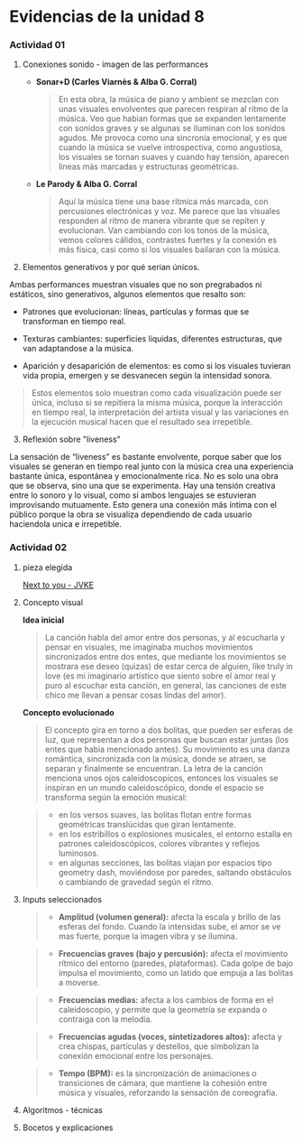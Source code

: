 # Evidencias de la unidad 8

### Actividad 01

1. Conexiones sonido - imagen de las performances
    
    * **Sonar+D (Carles Viarnès & Alba G. Corral)**
    
      > En esta obra, la música de piano y ambient se mezclan con unas visuales envolventes que parecen respiran al ritmo de la música. Veo que habian formas que se expanden lentamente con sonidos graves y se algunas se iluminan con los sonidos agudos. Me provoca como una sincronía emocional, y es que cuando la música se vuelve introspectiva, como angustiosa, los visuales se tornan suaves y cuando hay tensión, aparecen líneas más marcadas y estructuras geométricas.

    * **Le Parody & Alba G. Corral**

      > Aquí la música tiene una base rítmica más marcada, con percusiones electrónicas y voz. Me parece que las visuales responden al ritmo de manera vibrante que se repiten y evolucionan. Van cambiando con los tonos de la música, vemos colores cálidos, contrastes fuertes y la conexión es más física, casi como si los visuales bailaran con la música.
      
2. Elementos generativos y por qué serian únicos.

Ambas performances muestran visuales que no son pregrabados ni estáticos, sino generativos, algunos elementos que resalto son:

   * Patrones que evolucionan: líneas, partículas y formas que se transforman en tiempo real.
     
  * Texturas cambiantes: superficies líquidas, diferentes estructuras, que van adaptandose a la música.
    
   * Aparición y desaparición de elementos: es como si los visuales tuvieran vida propia, emergen y se desvanecen según la intensidad sonora.
    
  > Estos elementos solo muestran como cada visualización puede ser única, incluso si se repitiera la misma música, porque la interacción en tiempo real, la interpretación del artista visual y las variaciones en la ejecución musical hacen que el resultado sea irrepetible.

3. Reflexión sobre "liveness"

La sensación de “liveness” es bastante envolvente, porque saber que los visuales se generan en tiempo real junto con la música crea una experiencia bastante única, espontánea y emocionalmente rica. No es solo una obra que se observa, sino una que se experimenta. Hay una tensión creativa entre lo sonoro y lo visual, como si ambos lenguajes se estuvieran improvisando mutuamente. Esto genera una conexión más íntima con el público porque la obra se visualiza dependiendo de cada usuario haciendola unica e irrepetible. 


### Actividad 02

1. pieza elegida

    [Next to you - JVKE](https://youtu.be/D4EWJZeol_0?si=VNhrWUvaGQApjVAK)

2. Concepto visual

    **Idea inicial**
   
   >  La canción habla del amor entre dos personas, y al escucharla y pensar en visuales, me imaginaba muchos movimientos sincronizados entre dos entes, que mediante los movimientos se mostrara ese deseo (quizas) de estar cerca de alguien, like truly in love (es mi imaginario artístico que siento sobre el amor real y puro al escuchar esta canción, en general, las canciones de este chico me llevan a pensar cosas lindas del amor).
   
   **Concepto evolucionado**
   
    > El concepto gira en torno a dos bolitas, que pueden ser esferas de luz, que representan a dos personas que buscan estar juntas (los entes que habia mencionado antes). Su movimiento es una danza romántica, sincronizada con la música, donde se atraen, se separan y finalmente se encuentran. La letra de la canción menciona unos ojos caleidoscopicos, entonces los visuales se inspiran en un mundo caleidoscópico, donde el espacio se transforma según la emoción musical:
   
   > * en los versos suaves, las bolitas flotan entre formas geométricas translúcidas que giran lentamente.
   > * en los estribillos o explosiones musicales, el entorno estalla en patrones caleidoscópicos, colores vibrantes y reflejos luminosos.
   > * en algunas secciones, las bolitas viajan por espacios tipo geometry dash, moviéndose por paredes, saltando obstáculos o cambiando de gravedad según el ritmo.

3. Inputs seleccionados

    > * **Amplitud (volumen general):** afecta la escala y brillo de las esferas del fondo. Cuando la intensidas sube, el amor se ve mas fuerte, porque la imagen vibra y se ilumina. 

    > * **Frecuencias graves (bajo y percusión):** afecta el movimiento rítmico del entorno (paredes, plataformas). Cada golpe de bajo impulsa el movimiento, como un latido que empuja a las bolitas a moverse.

    > * **Frecuencias medias:** afecta a los cambios de forma en el caleidoscopio, y permite que la geometría se expanda o contraiga con la melodía.                           

    > * **Frecuencias agudas (voces, sintetizadores altos):** afecta y crea chispas, partículas y destellos, que simbolizan la conexión emocional entre los personajes.

    > * **Tempo (BPM):** es la sincronización de animaciones o transiciones de cámara, que mantiene la cohesión entre música y visuales, reforzando la sensación de coreografía.


4. Algoritmos - técnicas

5. Bocetos y explicaciones
